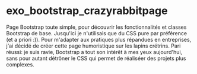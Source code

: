 # exo_bootstrap_crazyrabbitpage

Page Bootstrap toute simple, pour découvrir les fonctionnalités et classes Bootstrap de base.
Jusqu'ici je n'utilisais que du CSS pure par préférence (et a priori :)). 
Pour m'adapter aux pratiques plus répandues en entreprises, j'ai décidé de créer cette page humoristique sur les lapins crétrins.
Pari réussi: je suis ravie, Bootstrap a tout son intérêt à mes yeux aujourd'hui, sans pour autant détrôner le CSS qui permet de réaliséer des projets plus complexes.
